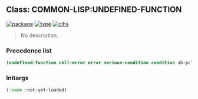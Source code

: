## Class: COMMON-LISP:UNDEFINED-FUNCTION
[![package](https://img.shields.io/badge/Package-COMMON--LISP-5f9ea0.svg?style=social&colorA=999999)](../) [![type](https://img.shields.io/badge/Type-Class-5f9ea0.svg?style=social&colorA=999999)](../#class) [![clhs](https://img.shields.io/badge/CLHS-UNDEFINED--FUNCTION-5f9ea0.svg?style=social&colorA=999999)](http://www.lispworks.com/documentation/HyperSpec/Body/e_undefi.htm) 

> No description.

### Precedence list
```cl
(undefined-function cell-error error serious-condition condition sb-pcl::slot-object t)
```
### Initargs
```cl
(:name :not-yet-loaded)
```
